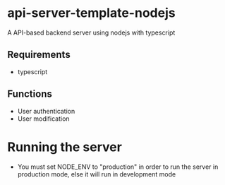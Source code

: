 # api-server-template-nodejs
A API-based backend server using nodejs with typescript

## Requirements
* typescript

## Functions
* User authentication
* User modification

# Running the server
* You must set NODE_ENV to "production" in order to run the server in production mode, else it will run in development mode
